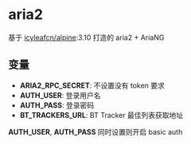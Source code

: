 # aria2

基于 [icyleafcn/alpine](alpine/README.md):3.10 打造的 aria2 + AriaNG

## 变量

- **ARIA2_RPC_SECRET**: 不设置没有 token 要求
- **AUTH_USER**: 登录用户名
- **AUTH_PASS**: 登录密码
- **BT_TRACKERS_URL**: BT Tracker 最佳列表获取地址

**AUTH_USER**, **AUTH_PASS** 同时设置则开启 basic auth
